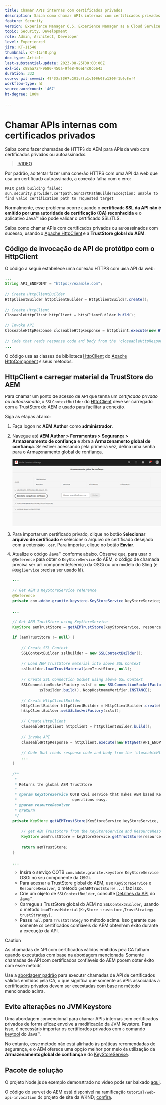 ```yaml
---
title: Chamar APIs internas com certificados privados
description: Saiba como chamar APIs internas com certificados privados ou autoassinados.
feature: Security
version: Experience Manager 6.5, Experience Manager as a Cloud Service
topic: Security, Development
role: Admin, Architect, Developer
level: Experienced
jira: KT-11548
thumbnail: KT-11548.png
doc-type: Article
last-substantial-update: 2023-08-25T00:00:00Z
exl-id: c88aa724-9680-450a-9fe8-96e14c0c6643
duration: 332
source-git-commit: 48433a5367c281cf5a1c106b08a1306f1b0e8ef4
workflow-type: ht
source-wordcount: '467'
ht-degree: 100%

---
```


# Chamar APIs internas com certificados privados

Saiba como fazer chamadas de HTTPS do AEM para APIs da web com certificados privados ou autoassinados.

>[!VIDEO](https://video.tv.adobe.com/v/3424853?quality=12&learn=on)

Por padrão, ao tentar fazer uma conexão HTTPS com uma API da web que usa um certificado autoassinado, a conexão falha com o erro:

```
PKIX path building failed: sun.security.provider.certpath.SunCertPathBuilderException: unable to find valid certification path to requested target
```

Normalmente, esse problema ocorre quando o **certificado SSL da API não é emitido por uma autoridade de certificação (CA) reconhecida** e o aplicativo Java™ não pode validar o certificado SSL/TLS.

Saiba como chamar APIs com certificados privados ou autoassinados com sucesso, usando o [Apache HttpClient](https://hc.apache.org/httpcomponents-client-4.5.x/index.html) e a **TrustStore global do AEM**.


## Código de invocação de API de protótipo com o HttpClient

O código a seguir estabelece uma conexão HTTPS com uma API da web:

```java
...
String API_ENDPOINT = "https://example.com";

// Create HttpClientBuilder
HttpClientBuilder httpClientBuilder = HttpClientBuilder.create();

// Create HttpClient
CloseableHttpClient httpClient = httpClientBuilder.build();

// Invoke API
CloseableHttpResponse closeableHttpResponse = httpClient.execute(new HttpGet(API_ENDPOINT));

// Code that reads response code and body from the 'closeableHttpResponse' object
...
```

O código usa as classes de biblioteca [HttpClient](https://hc.apache.org/httpcomponents-client-4.5.x/index.html) do [Apache HttpComponent](https://hc.apache.org/) e seus métodos.


## HttpClient e carregar material da TrustStore do AEM

Para chamar um ponto de acesso de API que tenha um _certificado privado ou autoassinado_, o `SSLContextBuilder` do [HttpClient](https://hc.apache.org/httpcomponents-client-4.5.x/index.html) deve ser carregado com a TrustStore do AEM e usado para facilitar a conexão.

Siga as etapas abaixo:

1. Faça logon no **AEM Author** como **administrador**. 
1. Navegue até **AEM Author > Ferramentas > Segurança > Armazenamento de confiança** e abra a **Armazenamento global de confiança**. Se estiver acessando pela primeira vez, defina uma senha para o Armazenamento global de confiança.

   ![Armazenamento global de confiança](assets/internal-api-call/global-trust-store.png)

1. Para importar um certificado privado, clique no botão **Selecionar arquivo de certificado** e selecione o arquivo de certificado desejado com a extensão `.cer`. Para importar, clique no botão **Enviar**.

1. Atualize o código Java™ conforme abaixo. Observe que, para usar o `@Reference` para obter o `KeyStoreService` do AEM, o código de chamada precisa ser um componente/serviço da OSGi ou um modelo do Sling (e `@OsgiService` precisa ser usado lá).

   ```java
   ...
   
   // Get AEM's KeyStoreService reference
   @Reference
   private com.adobe.granite.keystore.KeyStoreService keyStoreService;
   
   ...
   
   // Get AEM TrustStore using KeyStoreService
   KeyStore aemTrustStore = getAEMTrustStore(keyStoreService, resourceResolver);
   
   if (aemTrustStore != null) {
   
       // Create SSL Context
       SSLContextBuilder sslbuilder = new SSLContextBuilder();
   
       // Load AEM TrustStore material into above SSL Context
       sslbuilder.loadTrustMaterial(aemTrustStore, null);
   
       // Create SSL Connection Socket using above SSL Context
       SSLConnectionSocketFactory sslsf = new SSLConnectionSocketFactory(
               sslbuilder.build(), NoopHostnameVerifier.INSTANCE);
   
       // Create HttpClientBuilder
       HttpClientBuilder httpClientBuilder = HttpClientBuilder.create();
       httpClientBuilder.setSSLSocketFactory(sslsf);
   
       // Create HttpClient
       CloseableHttpClient httpClient = httpClientBuilder.build();
   
       // Invoke API
       closeableHttpResponse = httpClient.execute(new HttpGet(API_ENDPOINT));
   
       // Code that reads response code and body from the 'closeableHttpResponse' object
       ...
   } 
   
   /**
    * 
    * Returns the global AEM TrustStore
    * 
    * @param keyStoreService OOTB OSGi service that makes AEM based KeyStore
    *                         operations easy.
    * @param resourceResolver
    * @return
    */
   private KeyStore getAEMTrustStore(KeyStoreService keyStoreService, ResourceResolver resourceResolver) {
   
       // get AEM TrustStore from the KeyStoreService and ResourceResolver
       KeyStore aemTrustStore = keyStoreService.getTrustStore(resourceResolver);
   
       return aemTrustStore;
   }
   
   ...
   ```

   * Insira o serviço OOTB `com.adobe.granite.keystore.KeyStoreService` OSGi no seu componente da OSGi.
   * Para acessar a TrustStore global do AEM, use `KeyStoreService` e `ResourceResolver`, o método `getAEMTrustStore(...)` faz isso.
   * Crie um objeto de `SSLContextBuilder`, consulte [Detalhes da API](https://javadoc.io/static/org.apache.httpcomponents/httpcore/4.4.8/index.html?org/apache/http/ssl/SSLContextBuilder.html) do Java™.
   * Carregue a TrustStore global do AEM no `SSLContextBuilder`, usando o método `loadTrustMaterial(KeyStore truststore,TrustStrategy trustStrategy)`.
   * Passe `null` para `TrustStrategy` no método acima. Isso garante que somente os certificados confiáveis do AEM obtenham êxito durante a execução da API.


>[!CAUTION]
>
>As chamadas de API com certificados válidos emitidos pela CA falham quando executadas com base na abordagem mencionada. Somente chamadas de API com certificados confiáveis do AEM podem obter êxito com esse método.
>
>Use a [abordagem padrão](#prototypical-api-invocation-code-using-httpclient) para executar chamadas de API de certificados válidos emitidos pela CA, o que significa que somente as APIs associadas a certificados privados devem ser executadas com base no método mencionado acima.

## Evite alterações no JVM Keystore

Uma abordagem convencional para chamar APIs internas com certificados privados de forma eficaz envolve a modificação da JVM Keystore. Para isso, é necessário importar os certificados privados com o comando [keytool](https://docs.oracle.com/pt-br/java/javase/11/tools/keytool.html#GUID-5990A2E4-78E3-47B7-AE75-6D1826259549) do Java™.

No entanto, esse método não está alinhado às práticas recomendadas de segurança, e o AEM oferece uma opção melhor por meio da utilização da **Armazenamento global de confiança** e do [KeyStoreService](https://javadoc.io/doc/com.adobe.aem/aem-sdk-api/latest/com/adobe/granite/keystore/KeyStoreService.html).


## Pacote de solução

O projeto Node.js de exemplo demonstrado no vídeo pode ser baixado [aqui](assets/internal-api-call/REST-APIs.zip).

O código do servlet do AEM está disponível na ramificação `tutorial/web-api-invocation` do projeto de site da WKND; [confira](https://github.com/adobe/aem-guides-wknd/tree/tutorial/web-api-invocation/core/src/main/java/com/adobe/aem/guides/wknd/core/servlets).
